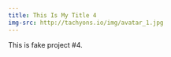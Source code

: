 ```yaml
---
title: This Is My Title 4
img-src: http://tachyons.io/img/avatar_1.jpg
---
```

This is fake project #4.
